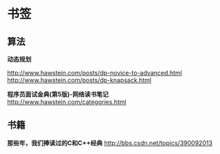 # 书签



## 算法

**动态规划**

http://www.hawstein.com/posts/dp-novice-to-advanced.html
http://www.hawstein.com/posts/dp-knapsack.html

**程序员面试金典(第5版)-网络读书笔记**
http://www.hawstein.com/categories.html

## 书籍

**那些年，我们捧读过的C和C++经典**
http://bbs.csdn.net/topics/390092013